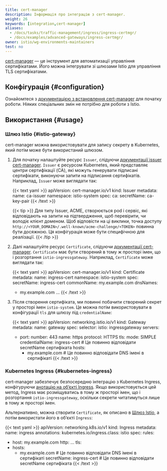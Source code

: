 ```yaml
---
title: cert-manager
description: Інформація про інтеграцію з cert-manager.
weight: 26
keywords: [integration,cert-manager]
aliases:
  - /docs/tasks/traffic-management/ingress/ingress-certmgr/
  - /docs/examples/advanced-gateways/ingress-certmgr/
owner: istio/wg-environments-maintainers
test: no
---
```


[cert-manager](https://cert-manager.io/) — це інструмент для автоматизації управління сертифікатами. Його можна інтегрувати зі шлюзами Istio для управління TLS сертифікатами.

## Конфігурація {#configuration}

Ознайомтеся з [документацією з встановлення cert-manager](https://cert-manager.io/docs/installation/kubernetes/) для початку роботи. Ніяких спеціальних змін не потрібно для роботи з Istio.

## Використання {#usage}

### Шлюз Istio {#istio-gateway}

cert-manager можна використовувати для запису секрету в Kubernetes, який потім може бути використаний шлюзом.

1. Для початку налаштуйте ресурс `Issuer`, слідуючи [документації issuer cert-manager](https://cert-manager.io/docs/configuration/). `Issuer` є ресурсом Kubernetes, який представляє центри сертифікації (CA), які можуть генерувати підписані сертифікати, виконуючи запити на підписання сертифікатів. Наприклад, `Issuer` може виглядати так:

    {{< text yaml >}}
    apiVersion: cert-manager.io/v1
    kind: Issuer
    metadata:
      name: ca-issuer
      namespace: istio-system
    spec:
      ca:
        secretName: ca-key-pair
    {{< /text >}}

    {{< tip >}}
    Для типу Issuer, ACME, створюється pod і сервіс, які відповідають на запити на підтвердження, щоб перевірити, чи володіє клієнт доменом. Щоб відповісти на ці виклики, точка доступу `http://<YOUR_DOMAIN>/.well-known/acme-challenge/<TOKEN>` повинна бути досяжною. Ця конфігурація може бути специфічною для реалізації.
    {{< /tip >}}

1. Далі налаштуйте ресурс `Certificate`, слідуючи [документації cert-manager](https://cert-manager.io/docs/usage/certificate/). `Certificate` має бути створений в тому ж просторі імен, що і розгортання `istio-ingressgateway`. Наприклад, `Certificate` може виглядати так:

    {{< text yaml >}}
    apiVersion: cert-manager.io/v1
    kind: Certificate
    metadata:
      name: ingress-cert
      namespace: istio-system
    spec:
      secretName: ingress-cert
      commonName: my.example.com
      dnsNames:
      - my.example.com
      ...
    {{< /text >}}

1. Після створення сертифіката, ми повинні побачити створений секрет у просторі імен `istio-system`. Це можна потім використовувати в конфігурації `tls` для шлюзу під `credentialName`:

    {{< text yaml >}}
    apiVersion: networking.istio.io/v1
    kind: Gateway
    metadata:
      name: gateway
    spec:
      selector:
        istio: ingressgateway
      servers:
      - port:
          number: 443
          name: https
          protocol: HTTPS
        tls:
          mode: SIMPLE
          credentialName: ingress-cert # Це повинно відповідати secretName сертифіката
        hosts:
        - my.example.com # Це повинно відповідати DNS імені в сертифікаті
    {{< /text >}}

### Kubernetes Ingress {#kubernetes-ingress}

cert-manager забезпечує безпосередню інтеграцію з Kubernetes Ingress, конфігуруючи [анотацію на обʼєкті Ingress](https://cert-manager.io/docs/usage/ingress/). Якщо використовується цей метод, Ingress має розміщуватись в тому ж просторі імен, що і розгортання `istio-ingressgateway`, оскільки секрети читатимуться лише в тому ж просторі імен.

Альтернативно, можна створити `Certificate`, як описано в [Шлюз Istio](#istio-gateway), а потім використати його в обʼєкті `Ingress`:

{{< text yaml >}}
apiVersion: networking.k8s.io/v1
kind: Ingress
metadata:
  name: ingress
  annotations:
    kubernetes.io/ingress.class: istio
spec:
  rules:
  - host: my.example.com
    http: ...
  tls:
  - hosts:
    - my.example.com # Це повинно відповідати DNS імені в сертифікаті
    secretName: ingress-cert # Це повинно відповідати secretName сертифіката
{{< /text >}}
